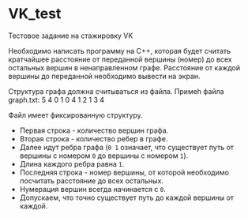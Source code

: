 # VK_test
Тестовое задание на стажировку VK

Необходимо написать программу на C++, которая будет считать кратчайшее расстояние от переданной вершины (номер) до всех остальных вершин в ненаправленном графе. Расстояние от каждой вершины до переданной необходимо вывести на экран.

Структура графа должна считываться из файла. Примеh файла graph.txt:
5
4
0 1
0 4
1 2
1 3
4


Файл имеет фиксированную структуру.

- Первая строка - количество вершин графа.
- Вторая строка - количество ребер в графе.
- Далее идут ребра графа (`0 1` означает, что существует путь от вершины с номером `0` до вершины с номером `1`).
- Длина каждого ребра равна `1`.
- Последняя строка - номер вершины, от которой необходимо посчитать расстояние до всех остальных.
- Нумерация вершин всегда начинается с `0`.
- Допускаем, что точно существует путь до каждой вершины от каждой.
